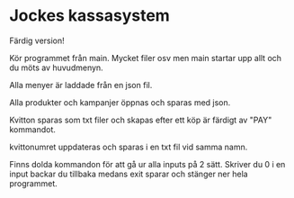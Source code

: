 # Jockes kassasystem

Färdig version!

Kör programmet från main. Mycket filer osv men main startar upp allt och du möts av huvudmenyn.

Alla menyer är laddade från en json fil.

Alla produkter och kampanjer öppnas och sparas med json.

Kvitton sparas som txt filer och skapas efter ett köp är färdigt av "PAY" kommandot.

kvittonumret uppdateras och sparas i en txt fil vid samma namn.

Finns dolda kommandon för att gå ur alla inputs på 2 sätt. Skriver du 0 i en input backar du tillbaka medans exit sparar och stänger ner hela programmet.
